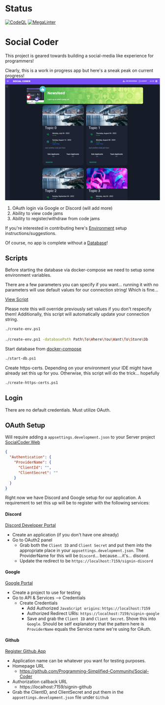 # Status
[![CodeQL](https://github.com/Programming-Simplified-Community/Social-Coder/actions/workflows/codeql-analysis.yml/badge.svg)](https://github.com/Programming-Simplified-Community/Social-Coder/actions/workflows/codeql-analysis.yml)
[![MegaLinter](https://github.com/programming-simplified-community/social-coder/workflows/MegaLinter/badge.svg?branch=main)](https://github.com/programming-simplified-community/social-coder/actions?query=workflow%3AMegaLinter+branch%3Amain)

# Social Coder

This project is geared towards building a social-media like experience for programmers!

Clearly, this is a work in progress app but here's a sneak peak on current progress!
![WIP Code Jam Topics](imgs/code-jam-topics.png)
1. OAuth login via Google or Discord (will add more)
2. Ability to view code jams
3. Ability to register/withdraw from code jams

If you're interested in contributing here's [Environment](Environment.md) setup instructions/suggestions.

Of course, no app is complete without a [Database](Database.md)!

## Scripts

Before starting the database via docker-compose we need to setup some environment variables.

There are a few parameters you can specify if you want... running it with no parameters will
use default values for our connection string! Which is fine...

[View Script](create-env.ps1)

Please note this will override previously set values if you don't respecify them!
Additionally, this script will automatically update your connection string.

```bash
./create-env.ps1

./create-env.ps1 -databasePath Path\To\Where\You\Want\To\Store\Db
```

Start database from [docker-compose](docker-compose.yml)
```bash
./start-db.ps1
```

Create https-certs. Depending on your environment your IDE might have already set this up for you.
Otherwise, this script will do the trick... hopefully

```bash
./create-https-certs.ps1
```

## Login
There are no default credentials. Must utilize OAuth.

## OAuth Setup

Will require adding a `appsettings.development.json` to your Server project [SocialCoder.Web](SocialCoder.Web)

```json
{
  "Authentication": {
    "ProviderName": {
      "ClientId": "",
      "ClientSecret": ""
    }
  }
}
```

Right now we have Discord and Google setup for our application. A requirement to set this up will be to register with 
the following services:

#### Discord

[Discord Developer Portal](https://discord.com/developers/applications)

- Create an application (if you don't have one already)
- Go to OAuth2 panel
  - Grab both the `Client ID` and `Client Secret` and put them into the appropriate place in your `appsettings.development.json`. The ProviderName for this will be `Discord`... because....it's... discord.
  - Update the redirect to be `https://localhost:7159/signin-discord`

#### Google

[Google Portal](https://console.cloud.google.com)

- Create a project to use for testing
- Go to API & Services --> Credentials
  - Create Credentials 
    - Add Authorized `JavaScript origins`: `https://localhost:7159`
    - Authorized Redirect URIs: `https://localhost:7159/signin-google`
    - Save and grab the `Client ID` and `Client Secret`. Shove this into `Google`. Should be self explanatory that the pattern here is `ProviderName` equals the Service name we're using for OAuth.

#### Github

[Register Github App](https://github.com/settings/applications/new)

- Application name can be whatever you want for testing purposes.
- Homepage URL
  - https://github.com/Programming-Simplified-Community/Social-Coder
- Authorization callback URL
  - https://localhost:7159/signin-github
- Grab the ClientID, and ClientSecret and put them in the `appsettings.development.json` file under `Github`